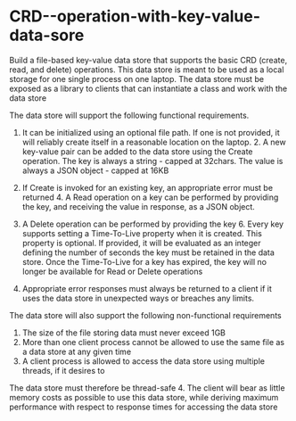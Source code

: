 # CRD--operation-with-key-value-data-sore
Build a file-based key-value data store that supports the basic CRD (create, read, and delete) operations. This data store is meant to be used as a local storage for one single process on one laptop. The data store must be exposed as a library to clients that can instantiate a class and work with the data store

The data store will support the following functional requirements.

1. It can be initialized using an optional file path. If one is not provided, it will reliably
create itself in a reasonable location on the laptop. 2. A new key-value pair can be added to the data store using the Create operation. The key is always a string - capped at 32chars. The value is always a JSON object - capped at
16KB

3. If Create is invoked for an existing key, an appropriate error must be returned 4. A Read operation on a key can be performed by providing the key, and receiving the
value in response, as a JSON object.

5. A Delete operation can be performed by providing the key 6. Every key supports setting a Time-To-Live property when it is created. This property is
optional. If provided, it will be evaluated as an integer defining the number of seconds
the key must be retained in the data store. Once the Time-To-Live for a key has expired, the key will no longer be available for Read or Delete operations

7. Appropriate error responses must always be returned to a client if it uses the data store in
unexpected ways or breaches any limits.

The data store will also support the following non-functional requirements
1. The size of the file storing data must never exceed 1GB
2. More than one client process cannot be allowed to use the same file as a data store at any
given time
3. A client process is allowed to access the data store using multiple threads, if it desires to

The data store must therefore be thread-safe 4. The client will bear as little memory costs as possible to use this data store, while deriving maximum performance with respect to response times for accessing the data store
